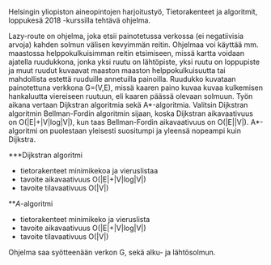 Helsingin yliopiston aineopintojen harjoitustyö, Tietorakenteet ja algoritmit, loppukesä 2018 -kurssilla tehtävä ohjelma.

Lazy-route on ohjelma, joka etsii painotetussa verkossa (ei negatiivisia arvoja) kahden solmun välisen kevyimmän reitin. Ohjelmaa voi käyttää mm. maastossa helppokulkuisimman reitin etsimiseen, missä kartta voidaan ajatella ruudukkona, jonka yksi ruutu on lähtöpiste, yksi ruutu on loppupiste ja muut ruudut kuvaavat maaston maaston helppokulkuisuutta tai mahdollista estettä ruuduille annetuilla painoilla. Ruudukko kuvataan painotettuna verkkona G=(V,E), missä kaaren paino kuvaa kuvaa kulkemisen hankaluutta viereiseen ruutuun, eli kaaren päässä olevaan solmuun.
Työn aikana vertaan Dijkstran algoritmia sekä A*-algoritmia. Valitsin Dijkstran algoritmin Bellman-Fordin algoritmin sijaan, koska Dijkstran aikavaativuus on O(|E|+|V|log|V|), kun taas Bellman-Fordin aikavaativuus on O(|E||V|). A*-algoritmi on puolestaan yleisesti suositumpi ja yleensä nopeampi kuin Dijkstra.

***Dijkstran algoritmi
* tietorakenteet minimikekoa ja vieruslistaa
* tavoite aikavaativuus O(|E|+|V|log|V|)
* tavoite tilavaativuus O(|V|)

***A*-algoritmi
* tietorakenteet minimikeko ja vieruslista
* tavoite aikavaativuus O(|E|+|V|log|V|)
* tavoite tilavaativuus O(|V|)

Ohjelma saa syötteenään verkon G, sekä alku- ja lähtösolmun.
